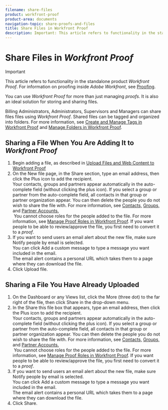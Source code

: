 ```yaml
---
filename: share-files
product: workfront-proof
product-area: documents
navigation-topic: share-proofs-and-files
title: Share Files in Workfront Proof
description: Important: This article refers to functionality in the standalone product Workfront Proof. For information on proofing inside Adobe Workfront, see Proofing.
---
```


# Share Files in *Workfront Proof*

>[!IMPORTANT]
>
>This article refers to functionality in the standalone product *Workfront Proof*. For information on proofing inside *Adobe Workfront*, see [Proofing](../../../review-and-approve-work/proofing/proofing.md).

You can use *Workfront Proof* for more than just managing *proofs*. It is also an ideal solution for storing and sharing files.

Billing Administrators, Administrators, Supervisors and Managers can share files files using *Workfront Proof*. Shared files can be tagged and organized into folders. For more information, see [Create and Manage Tags in Workfront Proof](../../../workfront-proof/wp-work-proofsfiles/organize-your-work/create-and-manage-tags.md) and [Manage Folders in Workfront Proof](../../../workfront-proof/wp-work-proofsfiles/organize-your-work/manage-folders.md).

## Sharing a File When You Are Adding It to *Workfront Proof*

<ol> 
 <li value="1">Begin adding a file, as described in <a href="../../../workfront-proof/wp-work-proofsfiles/create-proofs-and-files/upload-files-web-content.md" class="MCXref xref" xrefformat="{para}">Upload Files and Web Content to Workfront Proof</a></li> 
 <li value="2">On the New file page, in the <span class="bold">Share</span> section, type&nbsp;an email address, then click the Plus icon to add the recipient.<br>Your contacts, groups and partners&nbsp;appear automatically in the auto-complete field (without clicking the plus icon). If you select a group or partner from the auto-complete field, all contacts in that group or partner organization&nbsp;appear. You can then delete the people you do not wish to share the file with. For more information, see <a href="https://support.workfront.com/hc/en-us/sections/115000920808-Contacts">Contacts,</a> <a href="https://support.workfront.com/hc/en-us/sections/115000920828-Groups">Groups,</a> and <a href="https://support.workfront.com/hc/en-us/sections/115000912107-Partner-accounts">Partner Accounts.</a><br></li> <note type="note">
  &nbsp;You cannot choose roles for the people added to the file. For more information, see 
  <a href="../../../workfront-proof/wp-work-proofsfiles/share-proofs-and-files/manage-proof-roles.md" class="MCXref xref" xrefformat="{para}">Manage Proof Roles in Workfront Proof</a>.&nbsp;If you want people to be able to review/approve the file, you first need to convert it to a 
  <em>proof</em>. 
 </note> 
 <li value="3">If you want to send users an email alert about the new file, make sure <span class="bold">Notify people by email</span> is selected.<br>You can click <span class="bold">Add a custom message</span> to type a message you want included in the email.<br> The email alert contains a personal URL which takes them to a page where they can download the file.</li> 
 <li value="4">Click <span class="bold">Upload file</span>.</li> 
</ol>

## Sharing a File You Have Already Uploaded

<ol> 
 <li value="1">On the Dashboard or any Views list, click the&nbsp;<span class="bold">More</span>&nbsp;(three dot) to the far right of the file, then click&nbsp;<span class="bold">Share</span>&nbsp;in the drop-down menu.</li> 
 <li value="2">In the Share this file box that appears,&nbsp;type&nbsp;an email address, then click the Plus icon to add the recipient.<br>Your contacts, groups and partners&nbsp;appear automatically in the auto-complete field (without clicking the plus icon). If you select a group or partner from the auto-complete field, all contacts in that group or partner organization&nbsp;appear. You can then delete the people you do not wish to share the file with. For more information, see <a href="https://support.workfront.com/hc/en-us/sections/115000920808-Contacts">Contacts,</a> <a href="https://support.workfront.com/hc/en-us/sections/115000920828-Groups">Groups,</a> and <a href="https://support.workfront.com/hc/en-us/sections/115000912107-Partner-accounts">Partner Accounts.</a><br></li> <note type="note">
  &nbsp;You cannot choose roles for the people added to the file. For more information, see 
  <a href="../../../workfront-proof/wp-work-proofsfiles/share-proofs-and-files/manage-proof-roles.md" class="MCXref xref" xrefformat="{para}">Manage Proof Roles in Workfront Proof</a>.&nbsp;If you want people to be able to review/approve the file, you first need to convert it to a 
  <em>proof</em>. 
 </note> 
 <li value="3">If you want to send users an email alert about the new file, make sure <span class="bold">Notify people by email</span> is selected.<br>You can click <span class="bold">Add a custom message</span> to type a message you want included in the email.<br> The email alert contains a personal URL which takes them to a page where they can download the file.</li> 
 <li value="4">Click <span class="bold">Share</span>.</li> 
</ol>

